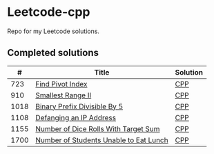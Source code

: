 # Leetcode-cpp
Repo for my Leetcode solutions.

## Completed solutions

| # | Title | Solution |
 --- | --- | ---
| 723 | [Find Pivot Index](https://leetcode.com/problems/find-pivot-index/) | [CPP](https://github.com/SidewaysFinch/leetcode-cpp/tree/main/Solutions/724%20Find%20Pivot%20Index) |
| 910 | [Smallest Range II](https://leetcode.com/problems/smallest-range-ii/) | [CPP](https://github.com/SidewaysFinch/leetcode-cpp/tree/main/Solutions/910%20Smallest%20Range%20II) |
| 1018 | [Binary Prefix Divisible By 5](https://leetcode.com/problems/binary-prefix-divisible-by-5/) | [CPP](https://github.com/SidewaysFinch/leetcode-cpp/tree/main/Solutions/1018%Binary%20Prefix%20Divisible%20By%205) |
| 1108 | [Defanging an IP Address](https://leetcode.com/problems/defanging-an-ip-address/) | [CPP](https://github.com/SidewaysFinch/leetcode-cpp/tree/main/Solutions/1108%20Defanging%20an%20IP%20Address) |
| 1155 | [Number of Dice Rolls With Target Sum](https://leetcode.com/problems/number-of-dice-rolls-with-target-sum/) | [CPP](https://github.com/SidewaysFinch/leetcode-cpp/tree/main/Solutions/1155%20number%20of%20dice%20rolls%20with%20target%20sum/) |
| 1700 | [Number of Students Unable to Eat Lunch](https://leetcode.com/problems/number-of-students-unable-to-eat-lunch/) | [CPP](https://github.com/SidewaysFinch/leetcode-cpp/tree/main/Solutions/1700%20Number%20of%20Students%20Unable%20To%20Eat%20Lunch) |
